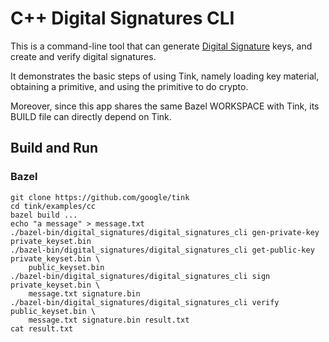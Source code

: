 # C++ Digital Signatures CLI

This is a command-line tool that can generate
[Digital Signature](../../../docs/PRIMITIVES.md#digital-signatures)
keys, and create and verify digital signatures.

It demonstrates the basic steps of using Tink, namely loading key material,
obtaining a primitive, and using the primitive to do crypto.

Moreover, since this app shares the same Bazel WORKSPACE with Tink, its BUILD
file can directly depend on Tink.

## Build and Run

### Bazel

```shell
git clone https://github.com/google/tink
cd tink/examples/cc
bazel build ...
echo "a message" > message.txt
./bazel-bin/digital_signatures/digital_signatures_cli gen-private-key private_keyset.bin
./bazel-bin/digital_signatures/digital_signatures_cli get-public-key private_keyset.bin \
    public_keyset.bin
./bazel-bin/digital_signatures/digital_signatures_cli sign private_keyset.bin \
    message.txt signature.bin
./bazel-bin/digital_signatures/digital_signatures_cli verify public_keyset.bin \
    message.txt signature.bin result.txt
cat result.txt
```
